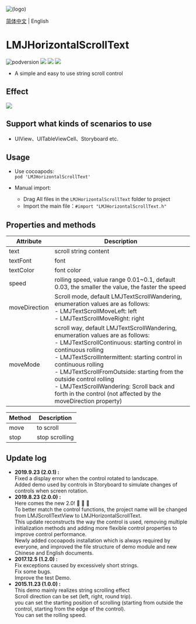 ![(logo)](https://avatars2.githubusercontent.com/u/15794032?s=460&v=4)

[简体中文](./README.md) | English

# LMJHorizontalScrollText

![podversion](https://img.shields.io/cocoapods/v/LMJHorizontalScrollText.svg?style=flat)
![](https://img.shields.io/cocoapods/p/LMJHorizontalScrollText.svg?style=flat)
![](https://img.shields.io/badge/language-oc-orange.svg)
![](https://img.shields.io/cocoapods/l/LMJHorizontalScrollText.svg?style=flat)

- A simple and easy to use string scroll control


## Effect          
![](https://github.com/JerryLMJ/LMJHorizontalScrollText/raw/master/demo.gif)



## Support what kinds of scenarios to use
- UIView、UITableViewCell、Storyboard etc.


## Usage
 * Use cocoapods:          
`pod 'LMJHorizontalScrollText'`

* Manual import:         
    * Drag All files in the `LMJHorizontalScrollText` folder to project
    * Import the main file：`#import "LMJHorizontalScrollText.h"`


## Properties and methods
| Attribute | Description |
| --- | ---
| text | scroll string content
| textFont | font
| textColor | font color
| speed | rolling speed, value range 0.01~0.1, default 0.03, the smaller the value, the faster the speed
| moveDirection | Scroll mode, default LMJTextScrollWandering, enumeration values are as follows: <br>- LMJTextScrollMoveLeft: left<br>- LMJTextScrollMoveRight: right
| moveMode | scroll way, default LMJTextScrollWandering, enumeration values are as follows: <br>- LMJTextScrollContinuous: starting control in continuous rolling <br>- LMJTextScrollIntermittent: starting control in continuous rolling <br>- LMJTextScrollFromOutside: starting from the outside control rolling <br>- LMJTextScrollWandering: Scroll back and forth in the control (not affected by the moveDirection property)

| Method | Description |
| --- | ---
| move | to scroll
| stop | stop scrolling


## Update log
- **2019.9.23 (2.0.1) :**            
Fixed a display error when the control rotated to landscape.                
Added demo used by controls in Storyboard to simulate changes of controls when screen rotation.             
- **2019.8.23 (2.0.0) :**           
Here comes the new 2.0! 🎉 🎉 🎉                    
To better match the control functions, the project name will be changed from LMJScrollTextView to LMJHorizontalScrollText.                     
This update reconstructs the way the control is used, removing multiple initialization methods and adding more flexible control properties to improve control performance.                     
Newly added cocoapods installation which is always required by everyone, and improved the file structure of demo module and new Chinese and English documents.           
- **2017.12.5 (1.2.0) :**                
Fix exceptions caused by excessively short strings.            
Fix some bugs.                 
Improve the test Demo.             
- **2015.11.23 (1.0.0) :**             
This demo mainly realizes string scrolling effect              
Scroll direction can be set (left, right, round trip).             
you can set the starting position of scrolling (starting from outside the control, starting from the edge of the control).             
You can set the rolling speed.                               


      

                    
               
